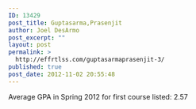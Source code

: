 ```yaml
---
ID: 13429
post_title: Guptasarma,Prasenjit
author: Joel DesArmo
post_excerpt: ""
layout: post
permalink: >
  http://effrtlss.com/guptasarmaprasenjit-3/
published: true
post_date: 2012-11-02 20:55:48
---
```

<p>Average GPA in Spring 2012 for first course listed: 2.57</p>